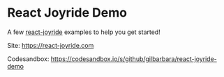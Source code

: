 # React Joyride Demo

A few [react-joyride](https://github.com/gilbarbara/react-joyride) examples to help you get started!

Site: https://react-joyride.com

Codesandbox: https://codesandbox.io/s/github/gilbarbara/react-joyride-demo

